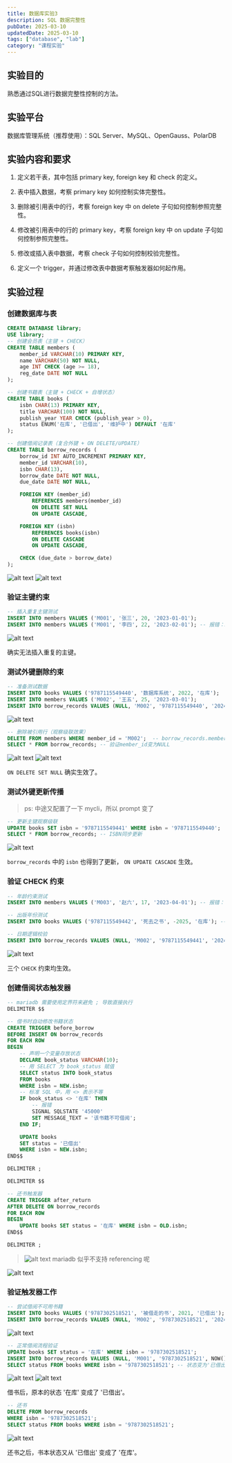 ```yaml
---
title: 数据库实验3
description: SQL 数据完整性
pubDate: 2025-03-10
updatedDate: 2025-03-10
tags: ["database", "lab"]
category: "课程实验"
---
```


## 实验目的

熟悉通过SQL进行数据完整性控制的方法。

## 实验平台

数据库管理系统（推荐使用）：SQL Server、MySQL、OpenGauss、PolarDB

## 实验内容和要求

1. 定义若干表，其中包括 primary key, foreign key 和 check 的定义。

2. 表中插入数据，考察 primary key 如何控制实体完整性。

3. 删除被引用表中的行，考察 foreign key 中 on delete 子句如何控制参照完整性。

4. 修改被引用表中的行的 primary key，考察 foreign key 中 on update 子句如何控制参照完整性。

5. 修改或插入表中数据，考察 check 子句如何控制校验完整性。

6. 定义一个 trigger，并通过修改表中数据考察触发器如何起作用。

## 实验过程

### 创建数据库与表

```sql
CREATE DATABASE library;
USE library;
-- 创建会员表（主键 + CHECK）
CREATE TABLE members (
    member_id VARCHAR(10) PRIMARY KEY,
    name VARCHAR(50) NOT NULL,
    age INT CHECK (age >= 18),
    reg_date DATE NOT NULL
);

-- 创建书籍表（主键 + CHECK + 自增状态）
CREATE TABLE books (
    isbn CHAR(13) PRIMARY KEY,
    title VARCHAR(100) NOT NULL,
    publish_year YEAR CHECK (publish_year > 0),
    status ENUM('在库', '已借出', '维护中') DEFAULT '在库'
);

-- 创建借阅记录表（复合外键 + ON DELETE/UPDATE）
CREATE TABLE borrow_records (
    borrow_id INT AUTO_INCREMENT PRIMARY KEY,
    member_id VARCHAR(10),
    isbn CHAR(13),
    borrow_date DATE NOT NULL,
    due_date DATE NOT NULL,

    FOREIGN KEY (member_id)
        REFERENCES members(member_id)
        ON DELETE SET NULL
        ON UPDATE CASCADE,

    FOREIGN KEY (isbn)
        REFERENCES books(isbn)
        ON DELETE CASCADE
        ON UPDATE CASCADE,

    CHECK (due_date > borrow_date)
);
```

![alt text](mdPaste/database-lab3/image.png)
![alt text](mdPaste/database-lab3/image-1.png)

### 验证主键约束

```sql
-- 插入重复主键测试
INSERT INTO members VALUES ('M001', '张三', 20, '2023-01-01');
INSERT INTO members VALUES ('M001', '李四', 22, '2023-02-01'); -- 报错：Duplicate entry
```

![alt text](mdPaste/database-lab3/image-2.png)

确实无法插入重复的主键。

### 测试外键删除约束

```sql
-- 准备测试数据
INSERT INTO books VALUES ('9787115549440', '数据库系统', 2022, '在库');
INSERT INTO members VALUES ('M002', '王五', 25, '2023-03-01');
INSERT INTO borrow_records VALUES (NULL, 'M002', '9787115549440', '2024-03-10', '2024-04-10');
```

![alt text](mdPaste/database-lab3/image-3.png)

```sql
-- 删除被引用行（观察级联效果）
DELETE FROM members WHERE member_id = 'M002';  -- borrow_records.member_id设为NULL
SELECT * FROM borrow_records; -- 验证member_id变为NULL
```

![alt text](mdPaste/database-lab3/image-5.png)
![alt text](mdPaste/database-lab3/image-4.png)

`ON DELETE SET NULL` 确实生效了。

### 测试外键更新传播

> ps: 中途又配置了一下 mycli，所以 prompt 变了

```sql
-- 更新主键观察级联
UPDATE books SET isbn = '9787115549441' WHERE isbn = '9787115549440';
SELECT * FROM borrow_records; -- ISBN同步更新
```

![alt text](mdPaste/database-lab3/image-6.png)

`borrow_records` 中的 `isbn` 也得到了更新， `ON UPDATE CASCADE` 生效。

### 验证 CHECK 约束

```sql
-- 年龄约束测试
INSERT INTO members VALUES ('M003', '赵六', 17, '2023-04-01'); -- 报错：check约束失败

-- 出版年份测试
INSERT INTO books VALUES ('9787115549442', '死去之书', -2025, '在库'); -- 报错：年份小于 0

-- 日期逻辑校验
INSERT INTO borrow_records VALUES (NULL, 'M002', '9787115549441', '2024-03-10', '2024-03-09'); -- 报错：due_date早于borrow_date
```

![alt text](mdPaste/database-lab3/image-7.png)

三个 `CHECK` 约束均生效。

### 创建借阅状态触发器

```sql
-- mariadb 需要使用定界符来避免 ; 导致直接执行
DELIMITER $$

-- 借书时自动修改书籍状态
CREATE TRIGGER before_borrow
BEFORE INSERT ON borrow_records
FOR EACH ROW
BEGIN
    -- 声明一个变量存放状态
    DECLARE book_status VARCHAR(10);
    -- 用 SELECT 为 book_status 赋值
    SELECT status INTO book_status
    FROM books
    WHERE isbn = NEW.isbn;
    -- 标准 SQL 中，用 <> 表示不等
    IF book_status <> '在库' THEN
        -- 报错
        SIGNAL SQLSTATE '45000'
        SET MESSAGE_TEXT = '该书籍不可借阅';
    END IF;

    UPDATE books
    SET status = '已借出'
    WHERE isbn = NEW.isbn;
END$$

DELIMITER ;

DELIMITER $$

-- 还书触发器
CREATE TRIGGER after_return
AFTER DELETE ON borrow_records
FOR EACH ROW
BEGIN
    UPDATE books SET status = '在库' WHERE isbn = OLD.isbn;
END$$

DELIMITER ;
```

>![alt text](mdPaste/database-lab3/image-8.png)
> mariadb 似乎不支持 referencing 呢
>

![alt text](mdPaste/database-lab3/image-9.png)

### 验证触发器工作

```sql
-- 尝试借阅不可用书籍
INSERT INTO books VALUES ('9787302518521', '被借走的书', 2021, '已借出');
INSERT INTO borrow_records VALUES (NULL, 'M002', '9787302518521', '2024-03-10', '2024-04-10'); -- 触发错误
```

![alt text](mdPaste/database-lab3/image-10.png)

```sql
-- 正常借阅流程验证
UPDATE books SET status = '在库' WHERE isbn = '9787302518521';
INSERT INTO borrow_records VALUES (NULL, 'M001', '9787302518521', NOW(), DATE_ADD(NOW(), INTERVAL 30 DAY));
SELECT status FROM books WHERE isbn = '9787302518521'; -- 状态变为'已借出'
```

![alt text](mdPaste/database-lab3/image-12.png)
![alt text](mdPaste/database-lab3/image-11.png)

借书后，原本的状态 '在库' 变成了 '已借出'。

```sql
-- 还书
DELETE FROM borrow_records
WHERE isbn = '9787302518521';
SELECT status FROM books WHERE isbn = '9787302518521';
```

![alt text](mdPaste/database-lab3/image-13.png)

还书之后，书本状态又从 '已借出' 变成了 '在库'。
